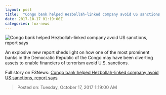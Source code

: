 ```yaml
---
layout: post
title:  "Congo bank helped Hezbollah-linked company avoid US sanctions, report says"
date: 2017-10-17 01:19:00Z
categories: fox-news
---
```


![Congo bank helped Hezbollah-linked company avoid US sanctions, report says](http://www.foxnews.com/content/dam/fox-news/logo/og-fn-foxnews.jpg)

An explosive new report sheds light on how one of the most prominent banks in the Democratic Republic of the Congo may have been diverting assets to enable financiers of terrorism avoid U.S. sanctions.


Full story on F3News: [Congo bank helped Hezbollah-linked company avoid US sanctions, report says](http://www.f3nws.com/n/upR3bF)

> Posted on: Tuesday, October 17, 2017 1:19:00 AM
